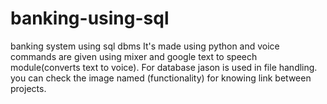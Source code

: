 # banking-using-sql
banking system using sql dbms
It's made using python and voice commands are given using mixer and google text to speech module(converts text to voice). For database jason is used in file handling. you can check the image named (functionality) for knowing link between projects.
